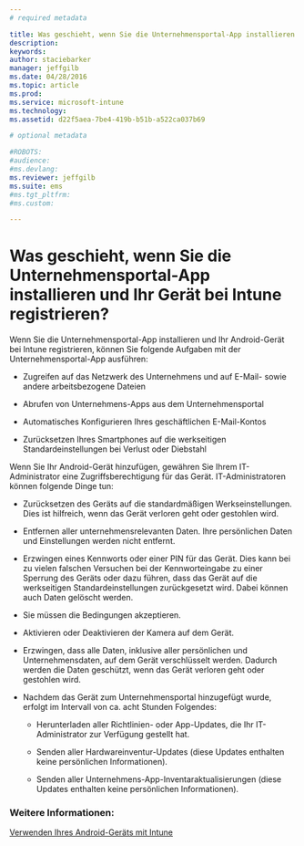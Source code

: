 ```yaml
---
# required metadata

title: Was geschieht, wenn Sie die Unternehmensportal-App installieren und Ihr Gerät bei Intune registrieren? | Microsoft Intune
description:
keywords:
author: staciebarker
manager: jeffgilb
ms.date: 04/28/2016
ms.topic: article
ms.prod:
ms.service: microsoft-intune
ms.technology:
ms.assetid: d22f5aea-7be4-419b-b51b-a522ca037b69

# optional metadata

#ROBOTS:
#audience:
#ms.devlang:
ms.reviewer: jeffgilb
ms.suite: ems
#ms.tgt_pltfrm:
#ms.custom:

---
```



# Was geschieht, wenn Sie die Unternehmensportal-App installieren und Ihr Gerät bei Intune registrieren?

Wenn Sie die Unternehmensportal-App installieren und Ihr Android-Gerät bei Intune registrieren, können Sie folgende Aufgaben mit der Unternehmensportal-App ausführen:

-   Zugreifen auf das Netzwerk des Unternehmens und auf E-Mail- sowie andere arbeitsbezogene Dateien

-   Abrufen von Unternehmens-Apps aus dem Unternehmensportal

-   Automatisches Konfigurieren Ihres geschäftlichen E-Mail-Kontos

-   Zurücksetzen Ihres Smartphones auf die werkseitigen Standardeinstellungen bei Verlust oder Diebstahl

Wenn Sie Ihr Android-Gerät hinzufügen, gewähren Sie Ihrem IT-Administrator eine Zugriffsberechtigung für das Gerät. IT-Administratoren können folgende Dinge tun:

-   Zurücksetzen des Geräts auf die standardmäßigen Werkseinstellungen. Dies ist hilfreich, wenn das Gerät verloren geht oder gestohlen wird.

-   Entfernen aller unternehmensrelevanten Daten. Ihre persönlichen Daten und Einstellungen werden nicht entfernt.

-   Erzwingen eines Kennworts oder einer PIN für das Gerät. Dies kann bei zu vielen falschen Versuchen bei der Kennworteingabe zu einer Sperrung des Geräts oder dazu führen, dass das Gerät auf die werkseitigen Standardeinstellungen zurückgesetzt wird. Dabei können auch Daten gelöscht werden.

-   Sie müssen die Bedingungen akzeptieren.

-   Aktivieren oder Deaktivieren der Kamera auf dem Gerät.

-   Erzwingen, dass alle Daten, inklusive aller persönlichen und Unternehmensdaten, auf dem Gerät verschlüsselt werden. Dadurch werden die Daten geschützt, wenn das Gerät verloren geht oder gestohlen wird.

-   Nachdem das Gerät zum Unternehmensportal hinzugefügt wurde, erfolgt im Intervall von ca. acht Stunden Folgendes:

    -   Herunterladen aller Richtlinien- oder App-Updates, die Ihr IT-Administrator zur Verfügung gestellt hat.

    -   Senden aller Hardwareinventur-Updates (diese Updates enthalten keine persönlichen Informationen).

    -   Senden aller Unternehmens-App-Inventaraktualisierungen (diese Updates enthalten keine persönlichen Informationen).

### Weitere Informationen:
[Verwenden Ihres Android-Geräts mit Intune](using-your-android-device-with-intune.md)

<!--HONumber=May16_HO1-->


